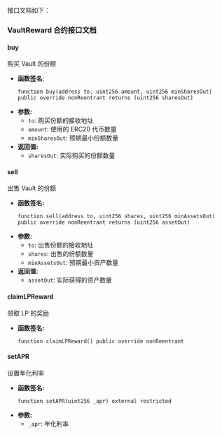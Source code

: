 接口文档如下：

### **VaultReward 合约接口文档**

#### **buy**

购买 Vault 的份额

- **函数签名:**
  ```solidity
  function buy(address to, uint256 amount, uint256 minSharesOut) public override nonReentrant returns (uint256 sharesOut)
  ```
- **参数:**
  - `to`: 购买份额的接收地址
  - `amount`: 使用的 ERC20 代币数量
  - `minSharesOut`: 预期最小份额数量
- **返回值:**
  - `sharesOut`: 实际购买的份额数量

#### **sell**

出售 Vault 的份额

- **函数签名:**
  ```solidity
  function sell(address to, uint256 shares, uint256 minAssetsOut) public override nonReentrant returns (uint256 assetOut)
  ```
- **参数:**
  - `to`: 出售份额的接收地址
  - `shares`: 出售的份额数量
  - `minAssetsOut`: 预期最小资产数量
- **返回值:**
  - `assetOut`: 实际获得的资产数量

#### **claimLPReward**

领取 LP 的奖励

- **函数签名:**
  ```solidity
  function claimLPReward() public override nonReentrant
  ```

#### **setAPR**

设置年化利率

- **函数签名:**
  ```solidity
  function setAPR(uint256 _apr) external restricted
  ```
- **参数:**
  - `_apr`: 年化利率
